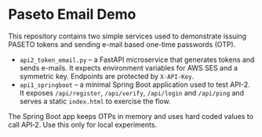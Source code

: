 # Paseto Email Demo

This repository contains two simple services used to demonstrate issuing
PASETO tokens and sending e-mail based one-time passwords (OTP).

* `api2_token_email.py` – a FastAPI microservice that generates tokens and
  sends e-mails. It expects environment variables for AWS SES and a symmetric
  key. Endpoints are protected by `X-API-Key`.
* `api1_springboot` – a minimal Spring Boot application used to test API-2.
  It exposes `/api/register`, `/api/verify`, `/api/login` and `/api/ping` and
  serves a static `index.html` to exercise the flow.

The Spring Boot app keeps OTPs in memory and uses hard coded values to call
API‑2. Use this only for local experiments.
